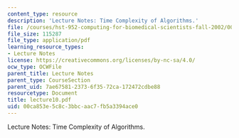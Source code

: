 ```yaml
---
content_type: resource
description: 'Lecture Notes: Time Complexity of Algorithms.'
file: /courses/hst-952-computing-for-biomedical-scientists-fall-2002/00ca853e5c8c3bbcaac7fb5a3394ace0_lecture10.pdf
file_size: 115287
file_type: application/pdf
learning_resource_types:
- Lecture Notes
license: https://creativecommons.org/licenses/by-nc-sa/4.0/
ocw_type: OCWFile
parent_title: Lecture Notes
parent_type: CourseSection
parent_uid: 7ae67581-2373-6f35-72ca-172472cdbe88
resourcetype: Document
title: lecture10.pdf
uid: 00ca853e-5c8c-3bbc-aac7-fb5a3394ace0
---
```

Lecture Notes: Time Complexity of Algorithms.